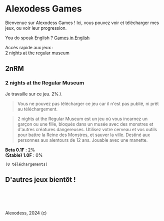 # Alexodess Games
Bienvenue sur Alexodess Games ! Ici, vous pouvez voir et télécharger mes jeux, ou voir leur progression. 

You do speak English ? [Games in English](https://alexodess211.github.io/games/)

Accès rapide aux jeux :\
[2 nights at the regular museum](#2nrm)

## 2nRM
### 2 nights at the Regular Museum
Je travaille sur ce jeu. 2%.\
> Vous ne pouvez pas télécharger ce jeu car il n'est pas publié, ni prêt au téléchargement.

> 2 nights at the Regular Museum est un jeu où vous incarnez un garçon ou une fille, bloqués dans un musée avec des monstres et d'autres créatures dangereuses. Utilisez votre cerveau et vos outils pour battre la Reine des Monstres, et sauver la ville. Destiné aux personnes aux alentours de 12 ans. Jouable avec une manette.

**Beta 0.1F** : 2%\
**(Stable) 1.0F** : 0%

`(0 téléchargements)`

## D'autres jeux bientôt !
\
\
\
\
Alexodess, 2024 (c)
